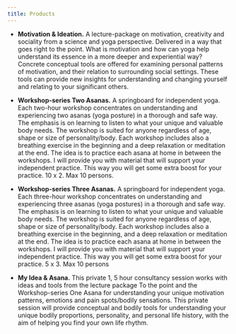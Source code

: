 ```yaml
---
title: Products
---
```


* __Motivation & Ideation.__ A lecture-package on motivation, creativity  and
sociality from a science and yoga perspective. Delivered in a way
that goes right to the point. What is motivation and how can yoga
help understand its essence in a more deeper and experiential way?
Concrete conceptual tools are offered for examining personal
patterns of motivation, and their relation to surrounding social
settings. These tools can provide new insights for understanding and
changing yourself and relating to your significant others. 

* __Workshop-series Two Asanas.__ A springboard for independent
yoga. Each two-hour workshop concentrates on understanding and
experiencing two asanas (yoga posture) in a thorough and safe
way. The emphasis is on learning to listen to what your unique and
valuable body needs. The workshop is suited for anyone regardless of
age, shape or size of personality/body. Each workshop includes also
a breathing exercise in the beginning and a deep relaxation or
meditation at the end. The idea is to practice each asana at home in
between the workshops. I will provide you with material that will
support your independent practice. This way you will get some extra
boost for your practice. 10 x 2. Max 10 persons. 

* __Workshop-series Three Asanas.__ A springboard for independent
yoga. Each three-hour workshop concentrates on understanding and
experiencing three asanas (yoga postures) in a thorough and safe
way. The emphasis is on learning to listen to what your unique and
valuable body needs. The workshop is suited for anyone regardless of
age, shape or size of personality/body. Each workshop includes also
a breathing exercise in the beginning, and a deep relaxation or
meditation at the end. The idea is to practice each asana at home in
between the workshops. I will provide you with material that will
support your independent practice. This way you will get some extra
boost for your practice. 5 x 3. Max 10 persons 

* __My Idea & Asana.__ This private 1, 5 hour consultancy session
works with ideas and tools from the lecture package To the point and
the Workshop-series One Asana for understanding your unique
motivation patterns, emotions and pain spots/bodily sensations. This
private session will provide conceptual and bodily tools for
understanding your unique bodily proportions, personality, and
personal life history, with the aim of  helping you find your own
life rhythm. 
